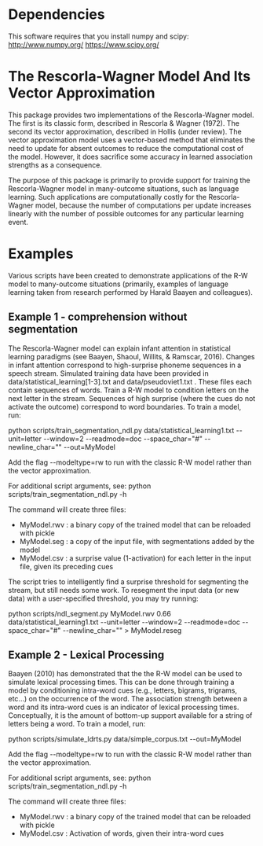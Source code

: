 # Dependencies
This software requires that you install numpy and scipy:
http://www.numpy.org/
https://www.scipy.org/

# The Rescorla-Wagner Model And Its Vector Approximation
This package provides two implementations of the Rescorla-Wagner model. The
first is its classic form, described in Rescorla & Wagner (1972). The second
its vector approximation, described in Hollis (under review). The vector
approximation model uses a vector-based method that eliminates the need to
update for absent outcomes to reduce the computational cost of the model.
However, it does sacrifice some accuracy in learned association strengths as a
consequence.

The purpose of this package is primarily to provide support for training the
Rescorla-Wagner model in many-outcome situations, such as language learning.
Such applications are computationally costly for the Rescorla-Wagner model,
because the number of computations per update increases linearly with the
number of possible outcomes for any particular learning event.

# Examples
Various scripts have been created to demonstrate applications of the R-W model
to many-outcome situations (primarily, examples of language learning taken
from research performed by Harald Baayen and colleagues).

## Example 1 - comprehension without segmentation
The Rescorla-Wagner model can explain infant attention in statistical learning
paradigms (see Baayen, Shaoul, Willits, & Ramscar, 2016). Changes in infant
attention correspond to high-surprise phoneme sequences in a speech stream.
Simulated training data have been provided in data/statistical_learning[1-3].txt
and data/pseudoviet1.txt . These files each contain sequences of words. Train a
R-W model to condition letters on the next letter in the stream. Sequences of
high surprise (where the cues do not activate the outcome) correspond to word
boundaries. To train a model, run:

python scripts/train_segmentation_ndl.py data/statistical_learning1.txt --unit=letter --window=2 --readmode=doc --space_char="#" --newline_char="" --out=MyModel

Add the flag --modeltype=rw to run with the classic R-W model rather than the
vector approximation.

For additional script arguments, see:
python scripts/train_segmentation_ndl.py -h

The command will create three files:
  - MyModel.rwv : a binary copy of the trained model that can be reloaded with pickle
  - MyModel.seg : a copy of the input file, with segmentations added by the model
  - MyModel.csv : a surprise value (1-activation) for each letter in the input file, given its preceding cues

The script tries to intelligently find a surprise threshold for segmenting the
stream, but still needs some work. To resegment the input data (or new data)
with a user-specified threshold, you may try running:

python scripts/ndl_segment.py MyModel.rwv 0.66 data/statistical_learning1.txt --unit=letter --window=2 --readmode=doc --space_char="#" --newline_char="" > MyModel.reseg

## Example 2 - Lexical Processing
Baayen (2010) has demonstrated that the the R-W model can be used to simulate
lexical processing times. This can be done through training a model by
conditioning intra-word cues (e.g., letters, bigrams, trigrams, etc...) on the
occurrence of the word. The association strength between a word and its
intra-word cues is an indicator of lexical processing times. Conceptually, it is
the amount of bottom-up support available for a string of letters being a word.
To train a model, run:

python scripts/simulate_ldrts.py data/simple_corpus.txt --out=MyModel

Add the flag --modeltype=rw to run with the classic R-W model rather than the
vector approximation.

For additional script arguments, see:
python scripts/train_segmentation_ndl.py -h

The command will create three files:
  - MyModel.rwv : a binary copy of the trained model that can be reloaded with pickle
  - MyModel.csv : Activation of words, given their intra-word cues


